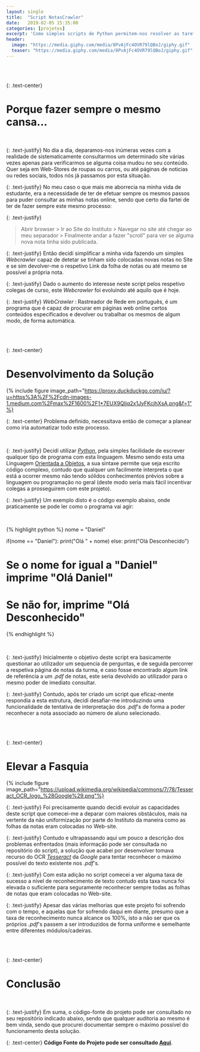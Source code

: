 ```yaml
---
layout: single
title:  "Script NotasCrawler"
date:   2019-02-05 15:35:00
categories: [projetos]
excerpt: 'Como simples scripts de Python permitem-nos resolver as tarefas mais "chatas"'
header:
  image: "https://media.giphy.com/media/8PvAjFc4OVR79lQBoJ/giphy.gif"
  teaser: "https://media.giphy.com/media/8PvAjFc4OVR79lQBoJ/giphy.gif"
---
```


<br />
<br />

{: .text-center}
# Porque fazer sempre o mesmo cansa...

<br />

{: .text-justify}
No dia a dia, deparamos-nos inúmeras vezes com a realidade de sistematicamente consultarmos um determinado site várias vezes apenas para verificarmos se alguma coisa mudou no seu conteúdo. Quer seja em Web-Stores de roupas ou carros, ou até páginas de noticias ou redes sociais, todos nós já passamos por esta situação.

{: .text-justify}
No meu caso o que mais me aborrecia na minha vida de estudante, era a necessidade de ter de efetuar sempre os mesmos passos para puder consultar as minhas notas online, sendo que certo dia fartei de ter de fazer sempre este mesmo processo:

{: .text-justify}
>Abrir browser > Ir ao Site do Instituto > Navegar no site até chegar ao meu separador > Finalmente andar a fazer "scroll" para ver se alguma nova nota tinha sido publicada.

{: .text-justify}
Então decidi simplificar a minha vida fazendo um simples *Webcrawler* capaz de detetar se tinham sido colocadas novas notas no Site e se sim devolver-me o respetivo Link da folha de notas ou até mesmo se possível a própria nota.

{: .text-justify}
Dado o aumento do interesse neste script pelos respetivo colegas de curso, este *Webcrawler* foi evoluindo até aquilo que é hoje.

{: .text-justify}
*WebCrawler*
: Rastreador de Rede em português, é um programa que é capaz de procurar em páginas web online certos conteúdos especificados e devolver ou trabalhar os mesmos de algum modo, de forma automática.


<br/>
<br/>

{: .text-center}
# Desenvolvimento da Solução


{% include figure image_path="https://proxy.duckduckgo.com/iu/?u=https%3A%2F%2Fcdn-images-1.medium.com%2Fmax%2F1600%2F1*7EUX9QIjq2x1JyFKcjhXsA.png&f=1"%}


{: .text-center}
Problema definido, necessitava então de começar a planear como iria automatizar todo este processo.

<br/>

{: .text-justify}
Decidi utilizar [*Python*](https://www.python.org/), pela simples facilidade de escrever qualquer tipo de programa com esta linguagem. Mesmo sendo esta uma Linguagem [Orientada a Objetos](https://pt.wikipedia.org/wiki/Orienta%C3%A7%C3%A3o_a_objetos), a sua sintaxe permite que seja escrito código complexo, contudo que qualquer um facilmente interpreta o que está a ocorrer mesmo não tendo sólidos conhecimentos prévios sobre a linguagem ou programação no geral (deste modo seria mais fácil incentivar colegas a prosseguirem com este projeto).

{: .text-justify}
Um exemplo disto é o código exemplo abaixo, onde praticamente se pode ler como o programa vai agir:  

<br/>

{% highlight python %}
nome = "Daniel"

if(nome == "Daniel"):
  print("Olá " + nome)
else:
  print("Olá Desconhecido")

# Se o nome for igual a "Daniel" imprime "Olá Daniel"
# Se não for, imprime "Olá Desconhecido"
{% endhighlight %}

<br/>

{: .text-justify}
Inicialmente o objetivo deste script era basicamente questionar ao utilizador um sequencia de perguntas, e de seguida percorrer a respetiva página de notas da turma, e caso fosse encontrado algum link de referência a um *.pdf* de notas, este seria devolvido ao utilizador para o mesmo poder de imediato consultar.



{: .text-justify}
Contudo, após ter criado um script que eficaz-mente respondia a esta estrutura, decidi desafiar-me introduzindo uma funcionalidade de tentativa de interpretação dos *.pdf*'s de forma a poder reconhecer a nota associado ao número de aluno selecionado.

<br/>
<br/>

{: .text-center}
# Elevar a Fasquia


{% include figure image_path="https://upload.wikimedia.org/wikipedia/commons/7/78/Tesseract_OCR_logo_%28Google%29.png"%}

{: .text-justify}
Foi precisamente quando decidi evoluir as capacidades deste script que comecei-me a deparar com maiores obstáculos, mais na vertente da não uniformização por parte do Instituto da maneira como as folhas da notas eram colocadas no Web-site.

{: .text-justify}
Contudo e ultrapassando aqui um pouco a descrição dos problemas enfrentados (mais informação pode ser consultada no repositório do script), a solução que acabei por desenvolver tomava recurso do OCR [*Tesseract*](https://opensource.google.com/projects/tesseract) da *Google* para tentar reconhecer o máximo possível do texto existente nos *.pdf*'s.


{: .text-justify}
Com esta adição no script comecei a ver alguma taxa de sucesso a nível de reconhecimento de texto contudo esta taxa nunca foi elevada o suficiente para seguramente reconhecer sempre todas as folhas de notas que eram colocadas no Web-site.

{: .text-justify}
Apesar das várias melhorias que este projeto foi sofrendo com o tempo, e aquelas que for sofrendo daqui em diante, presumo que a taxa de reconhecimento nunca alcance os 100%, isto a não ser que os próprios *.pdf*'s passem a ser introduzidos de forma uniforme e semelhante entre diferentes módulos/cadeiras.


<br/>
<br/>

{: .text-center}
# Conclusão

<br/>

{: .text-justify}
Em suma, o código-fonte do projeto pode ser consultado no seu repositório indicado abaixo, sendo que qualquer auditoria ao mesmo é bem vinda, sendo que procurei documentar sempre o máximo possível do funcionamento desta solução.

{: .text-center}
**Código Fonte do Projeto pode ser consultado [Aqui](https://github.com/Daniel-Vaz/NotasCrawler_ISTEC)**.
